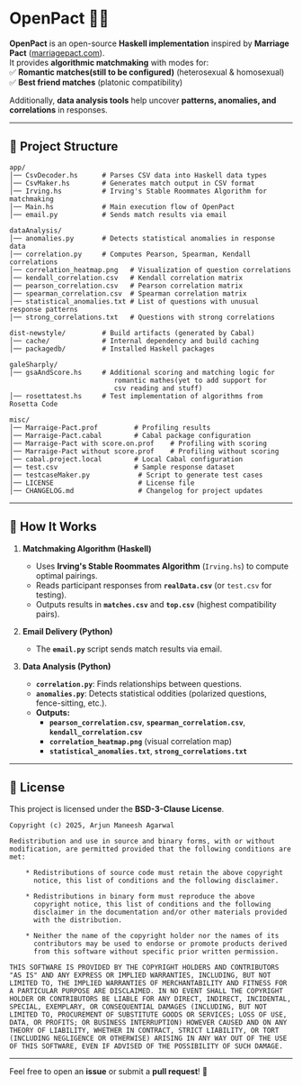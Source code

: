 # **OpenPact** 💍🔗  

**OpenPact** is an open-source **Haskell implementation** inspired by **Marriage Pact** ([marriagepact.com](https://www.marriagepact.com/)).  
It provides **algorithmic matchmaking** with modes for:  
✅ **Romantic matches(still to be configured)** (heterosexual & homosexual)  
✅ **Best friend matches** (platonic compatibility)  

Additionally, **data analysis tools** help uncover **patterns, anomalies, and correlations** in responses.  

---

## **📁 Project Structure**
```
app/
│── CsvDecoder.hs      # Parses CSV data into Haskell data types
│── CsvMaker.hs        # Generates match output in CSV format
│── Irving.hs          # Irving's Stable Roommates Algorithm for matchmaking
│── Main.hs            # Main execution flow of OpenPact
│── email.py           # Sends match results via email

dataAnalysis/
│── anomalies.py       # Detects statistical anomalies in response data
│── correlation.py     # Computes Pearson, Spearman, Kendall correlations
│── correlation_heatmap.png   # Visualization of question correlations
│── kendall_correlation.csv   # Kendall correlation matrix
│── pearson_correlation.csv   # Pearson correlation matrix
│── spearman_correlation.csv  # Spearman correlation matrix
│── statistical_anomalies.txt # List of questions with unusual response patterns
│── strong_correlations.txt   # Questions with strong correlations

dist-newstyle/         # Build artifacts (generated by Cabal)
│── cache/             # Internal dependency and build caching
│── packagedb/         # Installed Haskell packages

galeSharply/
│── gsaAndScore.hs     # Additional scoring and matching logic for 
                          romantic mathes(yet to add support for 
                          csv reading and stuff)
│── rosettatest.hs     # Test implementation of algorithms from Rosetta Code

misc/
│── Marraige-Pact.prof         # Profiling results
│── Marraige-Pact.cabal        # Cabal package configuration
│── Marraige-Pact with score.on.prof    # Profiling with scoring
│── Marraige-Pact without score.prof    # Profiling without scoring
│── cabal.project.local        # Local Cabal configuration
│── test.csv                   # Sample response dataset
│── testcaseMaker.py            # Script to generate test cases
│── LICENSE                     # License file
│── CHANGELOG.md                # Changelog for project updates
```

---

## **🚀 How It Works**
1. **Matchmaking Algorithm (Haskell)**  
   - Uses **Irving's Stable Roommates Algorithm** (`Irving.hs`) to compute optimal pairings.  
   - Reads participant responses from **`realData.csv`** (or `test.csv` for testing).  
   - Outputs results in **`matches.csv`** and **`top.csv`** (highest compatibility pairs).  

2. **Email Delivery (Python)**  
   - The **`email.py`** script sends match results via email.  

3. **Data Analysis (Python)**  
   - **`correlation.py`**: Finds relationships between questions.  
   - **`anomalies.py`**: Detects statistical oddities (polarized questions, fence-sitting, etc.).  
   - **Outputs:**  
     - **`pearson_correlation.csv`**, **`spearman_correlation.csv`**, **`kendall_correlation.csv`**  
     - **`correlation_heatmap.png`** (visual correlation map)  
     - **`statistical_anomalies.txt`**, **`strong_correlations.txt`**  

---


## **📜 License**
This project is licensed under the **BSD-3-Clause License**.  

```
Copyright (c) 2025, Arjun Maneesh Agarwal

Redistribution and use in source and binary forms, with or without
modification, are permitted provided that the following conditions are met:

    * Redistributions of source code must retain the above copyright
      notice, this list of conditions and the following disclaimer.

    * Redistributions in binary form must reproduce the above
      copyright notice, this list of conditions and the following
      disclaimer in the documentation and/or other materials provided
      with the distribution.

    * Neither the name of the copyright holder nor the names of its
      contributors may be used to endorse or promote products derived
      from this software without specific prior written permission.

THIS SOFTWARE IS PROVIDED BY THE COPYRIGHT HOLDERS AND CONTRIBUTORS
"AS IS" AND ANY EXPRESS OR IMPLIED WARRANTIES, INCLUDING, BUT NOT
LIMITED TO, THE IMPLIED WARRANTIES OF MERCHANTABILITY AND FITNESS FOR
A PARTICULAR PURPOSE ARE DISCLAIMED. IN NO EVENT SHALL THE COPYRIGHT
HOLDER OR CONTRIBUTORS BE LIABLE FOR ANY DIRECT, INDIRECT, INCIDENTAL,
SPECIAL, EXEMPLARY, OR CONSEQUENTIAL DAMAGES (INCLUDING, BUT NOT
LIMITED TO, PROCUREMENT OF SUBSTITUTE GOODS OR SERVICES; LOSS OF USE,
DATA, OR PROFITS; OR BUSINESS INTERRUPTION) HOWEVER CAUSED AND ON ANY
THEORY OF LIABILITY, WHETHER IN CONTRACT, STRICT LIABILITY, OR TORT
(INCLUDING NEGLIGENCE OR OTHERWISE) ARISING IN ANY WAY OUT OF THE USE
OF THIS SOFTWARE, EVEN IF ADVISED OF THE POSSIBILITY OF SUCH DAMAGE.
```

---

Feel free to open an **issue** or submit a **pull request**! 🚀